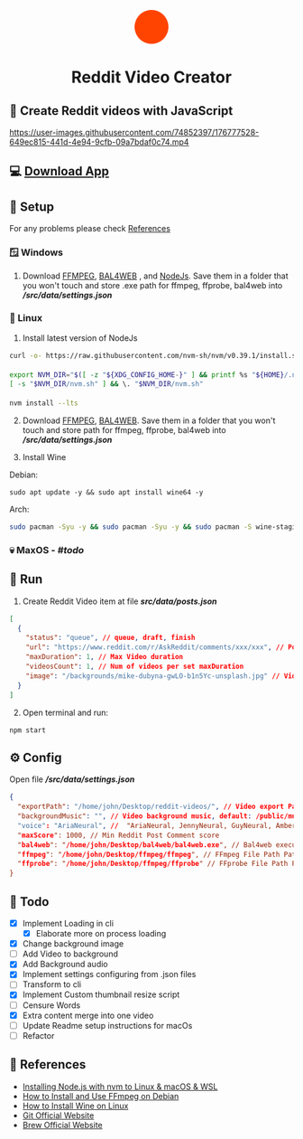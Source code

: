 <p align="center">
    <img alt="Reddit Video Creator" src="./public/logo.svg" width="60" />
</p>
<h1 align="center">
Reddit Video Creator
</h1>

## 📼 Create Reddit videos with JavaScript

https://user-images.githubusercontent.com/74852397/176777528-649ec815-441d-4e94-9cfb-09a7bdaf0c74.mp4

## 💻 [Download App](https://github.com/ValentinHLica/reddit-video-creator-app/releases)

## 🚀 Setup

For any problems please check [References](#references)

### 🪟 Windows

1. Download [FFMPEG](https://ffmpeg.org/), [BAL4WEB](http://www.cross-plus-a.com/bweb.htm) , and [NodeJs](https://nodejs.org/). Save them in a folder that you won't touch and store .exe path for ffmpeg, ffprobe, bal4web into **_/src/data/settings.json_**

### 🐧 Linux

1. Install latest version of NodeJs

```sh
curl -o- https://raw.githubusercontent.com/nvm-sh/nvm/v0.39.1/install.sh | bash

export NVM_DIR="$([ -z "${XDG_CONFIG_HOME-}" ] && printf %s "${HOME}/.nvm" || printf %s "${XDG_CONFIG_HOME}/nvm")"
[ -s "$NVM_DIR/nvm.sh" ] && \. "$NVM_DIR/nvm.sh"

nvm install --lts
```

2. Download [FFMPEG](https://ffmpeg.org/), [BAL4WEB](http://www.cross-plus-a.com/bweb.htm). Save them in a folder that you won't touch and store path for ffmpeg, ffprobe, bal4web into **_/src/data/settings.json_**

3. Install Wine

Debian:

```
sudo apt update -y && sudo apt install wine64 -y
```

Arch:

```bash
sudo pacman -Syu -y && sudo pacman -Syu -y && sudo pacman -S wine-staging -y
```

### 💀 MaxOS - **_#todo_**

<!-- Install [Brew](https://brew.sh/)

```sh
/bin/bash -c "$(curl -fsSL https://raw.githubusercontent.com/Homebrew/install/HEAD/install.sh)"
```

2. Download [FFMPEG](https://ffmpeg.org/), [BAL4WEB](http://www.cross-plus-a.com/bweb.htm). Save them in a folder that you won't touch and store path for ffmpeg, ffprobe, bal4web into **_/src/data/settings.json_**

3. Install Wine

```
brew tap homebrew/cask-versions
brew install --cask --no-quarantine wine-stable
``` -->

## 🏃 Run

1. Create Reddit Video item at file **_src/data/posts.json_**

```json
[
  {
    "status": "queue", // queue, draft, finish
    "url": "https://www.reddit.com/r/AskReddit/comments/xxx/xxx", // Post url
    "maxDuration": 1, // Max Video duration
    "videosCount": 1, // Num of videos per set maxDuration
    "image": "/backgrounds/mike-dubyna-gwLO-b1n5Yc-unsplash.jpg" // Video background image /public/<image path>
  }
]
```

2. Open terminal and run:

```
npm start
```

## ⚙️ Config

Open file **_/src/data/settings.json_**

```json
{
  "exportPath": "/home/john/Desktop/reddit-videos/", // Video export Path
  "backgroundMusic": "", // Video background music, default: /public/music.mp3
  "voice": "AriaNeural", //  "AriaNeural, JennyNeural, GuyNeural, AmberNeural, AshleyNeural, CoraNeural, ElizabethNeural, MichelleNeural, MonicaNeural, AnaNeural, BrandonNeural, ChristopherNeural, JacobNeural, EricNeural
  "maxScore": 1000, // Min Reddit Post Comment score
  "bal4web": "/home/john/Desktop/bal4web/bal4web.exe", // Bal4web executable Path
  "ffmpeg": "/home/john/Desktop/ffmpeg/ffmpeg", // FFmpeg File Path Path
  "ffprobe": "/home/john/Desktop/ffmpeg/ffprobe" // FFprobe File Path Path
}
```

## 🧰 Todo

- [x] Implement Loading in cli
  - [x] Elaborate more on process loading
- [x] Change background image
- [ ] Add Video to background
- [x] Add Background audio
- [x] Implement settings configuring from .json files
- [ ] Transform to cli
- [x] Implement Custom thumbnail resize script
- [ ] Censure Words
- [x] Extra content merge into one video
- [ ] Update Readme setup instructions for macOs
- [ ] Refactor

<span id="references"></span>

## 📑 References

- [Installing Node.js with nvm to Linux & macOS & WSL](https://gist.github.com/d2s/372b5943bce17b964a79)
- [How to Install and Use FFmpeg on Debian](https://linuxize.com/post/how-to-install-ffmpeg-on-debian-9/)
- [How to Install Wine on Linux](https://wiki.winehq.org/Ubuntu)
- [Git Official Website](https://git-scm.com/)
- [Brew Official Website](https://brew.sh/)
